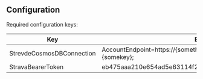 ## Configuration

Required configuration keys:

| Key | Example value |
| --- | ------------- |
|StrevdeCosmosDBConnection|AccountEndpoint=https://{something}.documents.azure.com:443/;AccountKey={somekey};|
|StravaBearerToken|eb475aaa210e654ad5e63114f284541a1d5c7d78|